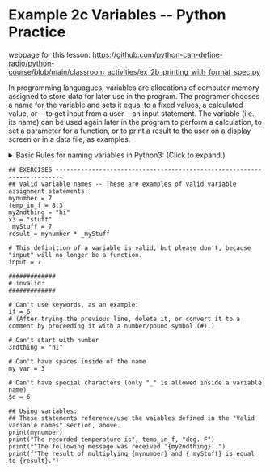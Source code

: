 # Example 2c Variables -- Python Practice 
webpage for this lesson: https://github.com/python-can-define-radio/python-course/blob/main/classroom_activities/ex_2b_printing_with_format_spec.py

In programming languagues, variables are allocations of computer memory assigned to store data 
for later use in the program. The programer chooses a name for the variable and sets it equal 
to a fixed values, a calculated value, or --to get input from a user-- an input statement.  The
variable (i.e., its name) can be used again later in the program to perform a calculation, to 
set a parameter for a function, or to print a result to the user on a display screen or in a data
file, as examples.

<details> <summary> Basic Rules for naming variables in Python3: (Click to expand.) </summary>

1. In general, the programer may select characters from any of these four groups: A-Z, a-z, 0-9, 
   and underscore (_).  However, these additional rules should be remembered:
2. Start the variable name with a letter or an underscore character, not a number.
3. Both lower case or capital letters may be used, but you'll need to be consistent
   when you use the variable later in your program.
4. After the first letter, numbers may also be used.  
5. Do not use a "keyword" defined by Python, e.g. "in", "if", "not", "and", "while", etc.
6. Do not use the name of built-in function of Python, e.g., "print", "input", etc.  The Python 
   interpreter program will not prevent you from using them, but the orginal function will cease to work.

References for naming rules/conventions for variables in Python:  
~ https://pythonguides.com/python-naming-conventions/  
~ https://www.w3schools.com/python/gloss_python_variable_names.asp
 </details>

```python3
## EXERCISES ------------------------------------------------------------------------
## Valid variable names -- These are examples of valid variable assignment statements:
mynumber = 7
temp_in_f = 8.3
my2ndthing = "hi"
x3 = "stuff"
_myStuff = 7
result = mynumber * _myStuff

# This definition of a variable is valid, but please don't, because "input" will no longer be a function.
input = 7

#############
# invalid:
#############

# Can't use keywords, as an example: 
if = 6
# (After trying the previous line, delete it, or convert it to a comment by proceeding it with a number/pound symbol (#).)

# Can't start with number
3rdthing = "hi"

# Can't have spaces inside of the name
my var = 3

# Can't have special characters (only "_" is allowed inside a variable name)
$d = 6

## Using variables: 
## These statements reference/use the vaiables defined in the "Valid variable names" section, above.
print(mynumber)
print("The recorded temperature is", temp_in_f, "deg. F")
print(f"The following message was received '{my2ndthing}'.")
print(f"The result of multiplying {mynumber} and {_myStuff} is equal to {result}.")
```
